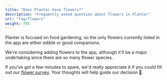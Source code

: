 ```yaml
---
title: "Does Planter have flowers?"
description: "Frequently asked question about flowers in Planter"
url: "faq/flowers"
weight: 705
---
```


Planter is focused on food gardening, so the only flowers currently listed in the app are either edible or good companions.

We're considering adding flowers to the app, although it'll be a major undertaking since there are so many flower species.

If you've got a few minutes to spare, we'd really appreciate it if you could fill out our [flower survey](https://docs.google.com/forms/d/e/1FAIpQLSd03HjIP3Y43ARW6VIRi9aGVfpUK8kNMKtOIwKZL-OIXNCBgQ/viewform?usp=sf_link). Your thoughts will help guide our decision 🙂.
